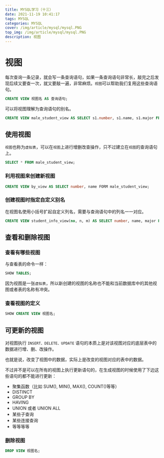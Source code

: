 ```yaml
---
title: MYSQL学习（十三）
date: 2021-11-19 10:41:17
tags: MYSQL
categories: MYSQL
cover: /img/article/mysql/mysql.PNG
top_img: /img/article/mysql/mysql.PNG
description: 视图
---
```


# 视图

每次查询一条记录，就会写一条查询语句，如果一条查询语句非常长，敲完之后发现后续又要查一次，就又要敲一遍，非常麻烦。`视图`可以帮助我们复用这些查询语句。

```sql
CREATE VIEW 视图名 AS 查询语句;
```

可以将视图理解为查询语句的别名。

```sql
CREATE VIEW male_student_view AS SELECT s1.number, s1.name, s1.major FROM student_info AS s1 INNER JOIN student_score AS s2 WHERE s1.number = s2.number AND s1.sex = '男';
```

## 使用视图

`视图`也称为`虚拟表`，可以在`视图`上进行增删改查操作，只不过建立在`视图`的查询语句上。

```sql
SELECT * FROM male_student_view;
```

### 利用视图来创建新视图

```sql
CREATE VIEW by_view AS SELECT number, name FORM male_student_view;
```

### 创建视图时指定自定义别名

在视图名使用小括号扩起自定义列名，需要与查询语句中的列名一一对应。

```sql
CREATE VIEW student_info_view(no, n, m) AS SELECT number, name, major FROM student_info;
```

## 查看和删除视图

### 查看有哪些视图

与查看表的命令一样：

```sql
SHOW TABLES;
```

因为视图是一张`虚拟表`，所以新创建的视图的名称也不能和当前数据库中的其他视图或者表的名称有冲突。

### 查看视图的定义

```sql
SHOW CREATE VIEW 视图名;
```

## 可更新的视图

对视图执行 `INSERT、DELETE、UPDATE` 语句的本质上是对该视图对应的底层表中的数据进行增、删、改操作。

也就是说，改变了视图中的数据，实际上是改变的视图对应的表中的数据。

不过并不是可以在所有的视图上执行更新语句的，在生成视图的时候使用了下边这些语句的都不能进行更新：

- 聚集函数（比如 SUM(), MIN(), MAX(), COUNT()等等）
- DISTINCT
- GROUP BY
- HAVING
- UNION 或者 UNION ALL
- 某些子查询
- 某些连接查询
- 等等等等

### 删除视图

```sql
DROP VIEW 视图名;
```
